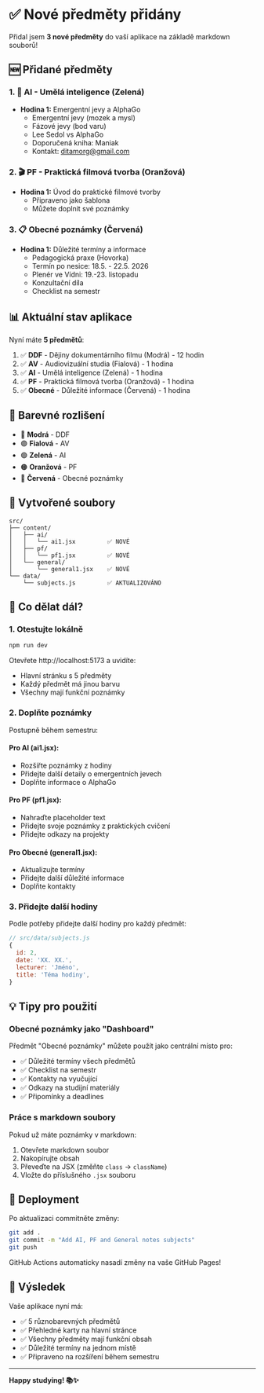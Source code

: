 # ✅ Nové předměty přidány

Přidal jsem **3 nové předměty** do vaší aplikace na základě markdown souborů!

## 🆕 Přidané předměty

### 1. 🤖 AI - Umělá inteligence (Zelená)
- **Hodina 1:** Emergentní jevy a AlphaGo
  - Emergentní jevy (mozek a mysl)
  - Fázové jevy (bod varu)
  - Lee Sedol vs AlphaGo
  - Doporučená kniha: Maniak
  - Kontakt: ditamorg@gmail.com

### 2. 🎬 PF - Praktická filmová tvorba (Oranžová)
- **Hodina 1:** Úvod do praktické filmové tvorby
  - Připraveno jako šablona
  - Můžete doplnit své poznámky

### 3. 📋 Obecné poznámky (Červená)
- **Hodina 1:** Důležité termíny a informace
  - Pedagogická praxe (Hovorka)
  - Termín po nesice: 18.5. - 22.5. 2026
  - Plenér ve Vídni: 19.-23. listopadu
  - Konzultační díla
  - Checklist na semestr

## 📊 Aktuální stav aplikace

Nyní máte **5 předmětů**:
1. ✅ **DDF** - Dějiny dokumentárního filmu (Modrá) - 12 hodin
2. ✅ **AV** - Audiovizuální studia (Fialová) - 1 hodina
3. ✅ **AI** - Umělá inteligence (Zelená) - 1 hodina
4. ✅ **PF** - Praktická filmová tvorba (Oranžová) - 1 hodina
5. ✅ **Obecné** - Důležité informace (Červená) - 1 hodina

## 🎨 Barevné rozlišení

- 🔵 **Modrá** - DDF
- 🟣 **Fialová** - AV
- 🟢 **Zelená** - AI
- 🟠 **Oranžová** - PF
- 🔴 **Červená** - Obecné poznámky

## 📁 Vytvořené soubory

```
src/
├── content/
│   ├── ai/
│   │   └── ai1.jsx         ✅ NOVÉ
│   ├── pf/
│   │   └── pf1.jsx         ✅ NOVÉ
│   └── general/
│       └── general1.jsx    ✅ NOVÉ
└── data/
    └── subjects.js         ✅ AKTUALIZOVÁNO
```

## 🚀 Co dělat dál?

### 1. Otestujte lokálně
```bash
npm run dev
```
Otevřete http://localhost:5173 a uvidíte:
- Hlavní stránku s 5 předměty
- Každý předmět má jinou barvu
- Všechny mají funkční poznámky

### 2. Doplňte poznámky
Postupně během semestru:

#### Pro AI (ai1.jsx):
- Rozšiřte poznámky z hodiny
- Přidejte další detaily o emergentních jevech
- Doplňte informace o AlphaGo

#### Pro PF (pf1.jsx):
- Nahraďte placeholder text
- Přidejte svoje poznámky z praktických cvičení
- Přidejte odkazy na projekty

#### Pro Obecné (general1.jsx):
- Aktualizujte termíny
- Přidejte další důležité informace
- Doplňte kontakty

### 3. Přidejte další hodiny
Podle potřeby přidejte další hodiny pro každý předmět:

```javascript
// src/data/subjects.js
{
  id: 2,
  date: 'XX. XX.',
  lecturer: 'Jméno',
  title: 'Téma hodiny',
}
```

## 💡 Tipy pro použití

### Obecné poznámky jako "Dashboard"
Předmět "Obecné poznámky" můžete použít jako centrální místo pro:
- ✅ Důležité termíny všech předmětů
- ✅ Checklist na semestr
- ✅ Kontakty na vyučující
- ✅ Odkazy na studijní materiály
- ✅ Připomínky a deadlines

### Práce s markdown soubory
Pokud už máte poznámky v markdown:
1. Otevřete markdown soubor
2. Nakopírujte obsah
3. Převeďte na JSX (změňte `class` → `className`)
4. Vložte do příslušného `.jsx` souboru

## 🔄 Deployment

Po aktualizaci commitněte změny:

```bash
git add .
git commit -m "Add AI, PF and General notes subjects"
git push
```

GitHub Actions automaticky nasadí změny na vaše GitHub Pages!

## 📱 Výsledek

Vaše aplikace nyní má:
- ✅ 5 různobarevných předmětů
- ✅ Přehledné karty na hlavní stránce
- ✅ Všechny předměty mají funkční obsah
- ✅ Důležité termíny na jednom místě
- ✅ Připraveno na rozšíření během semestru

---

**Happy studying! 📚✨**
